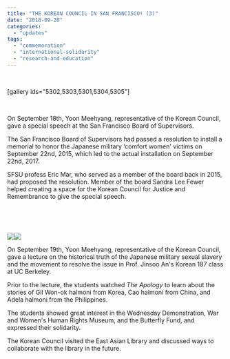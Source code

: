 ```yaml
---
title: "THE KOREAN COUNCIL IN SAN FRANCISCO! (3)"
date: "2018-09-20"
categories: 
  - "updates"
tags: 
  - "commemoration"
  - "international-solidarity"
  - "research-and-education"
---
```


 

\[gallery ids="5302,5303,5301,5304,5305"\]

 

On September 18th, Yoon Meehyang, representative of the Korean Council, gave a special speech at the San Francisco Board of Supervisors.

The San Francisco Board of Supervisors had passed a resolution to install a memorial to honor the Japanese military ‘comfort women' victims on September 22nd, 2015, which led to the actual installation on September 22nd, 2017.

SFSU profess Eric Mar, who served as a member of the board back in 2015, had proposed the resolution. Member of the board Sandra Lee Fewer helped creating a space for the Korean Council for Justice and Remembrance to give the special speech.

 

 

[![](https://r2.womenandwar.net/2018/09/42133573_2174309435943805_2231789921830436864_o-300x225.jpg)](https://r2.womenandwar.net/2018/09/42133573_2174309435943805_2231789921830436864_o.jpg)[![](https://r2.womenandwar.net/2018/09/42168914_2174309442610471_7758889717650685952_o-300x225.jpg)](https://r2.womenandwar.net/2018/09/42168914_2174309442610471_7758889717650685952_o.jpg)

On September 19th, Yoon Meehyang, representative of the Korean Council, gave a lecture on the historical truth of the Japanese military sexual slavery and the movement to resolve the issue in Prof. Jinsoo An's Korean 187 class at UC Berkeley.

Prior to the lecture, the students watched _The Apology_ to learn about the stories of Gil Won-ok halmoni from Korea, Cao halmoni from China, and Adela halmoni from the Philippines.

The students showed great interest in the Wednesday Demonstration, War and Women's Human Rights Museum, and the Butterfly Fund, and expressed their solidarity.

The Korean Council visited the East Asian Library and discussed ways to collaborate with the library in the future.
